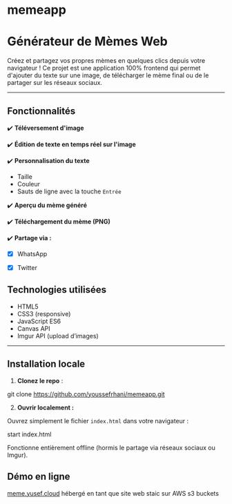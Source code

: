 # memeapp

# Générateur de Mèmes Web

Créez et partagez vos propres mèmes en quelques clics depuis votre navigateur !
Ce projet est une application 100% frontend qui permet d'ajouter du texte sur une image, de télécharger le mème final ou de le partager sur les réseaux sociaux.

---

##  Fonctionnalités

✔️ **Téléversement d'image**

✔️ **Édition de texte en temps réel sur l'image**

✔️ **Personnalisation du texte**
- Taille
- Couleur
- Sauts de ligne avec la touche `Entrée`

✔️ **Aperçu du mème généré**

✔️ **Téléchargement du mème (PNG)**

✔️ **Partage via :**
- [x] WhatsApp
- [x] Twitter




##  Technologies utilisées

- HTML5
- CSS3 (responsive)
- JavaScript ES6
- Canvas API
- Imgur API (upload d’images)

---

##  Installation locale

1. **Clonez le repo** :

git clone https://github.com/youssefrhani/memeapp.git

2. **Ouvrir localement :**

Ouvrez simplement le fichier `index.html` dans votre navigateur :

start index.html

Fonctionne entièrement offline (hormis le partage via réseaux sociaux ou Imgur).


##  Démo en ligne
[meme.yusef.cloud](https://meme.yusef.cloud/)
hébergé en tant que site web staic sur AWS s3 buckets



